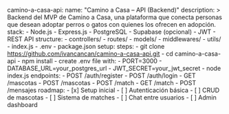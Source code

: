 camino-a-casa-api:
  name: "Camino a Casa – API (Backend)"
  description: >
    Backend del MVP de Camino a Casa, una plataforma que conecta personas que desean adoptar perros o gatos con quienes los ofrecen en adopción.
  stack:
    - Node.js
    - Express.js
    - PostgreSQL
    - Supabase (opcional)
    - JWT
    - REST API
  structure:
    - controllers/
    - routes/
    - models/
    - middlewares/
    - utils/
    - index.js
    - .env
    - package.json
  setup:
    steps:
      - git clone https://github.com/ivancancan/camino-a-casa-api.git
      - cd camino-a-casa-api
      - npm install
      - create .env file with:
          - PORT=3000
          - DATABASE_URL=your_postgres_url
          - JWT_SECRET=your_jwt_secret
      - node index.js
  endpoints:
    - POST /auth/register
    - POST /auth/login
    - GET /mascotas
    - POST /mascotas
    - POST /match
    - GET /match
    - POST /mensajes
  roadmap:
    - [x] Setup inicial
    - [ ] Autenticación básica
    - [ ] CRUD de mascotas
    - [ ] Sistema de matches
    - [ ] Chat entre usuarios
    - [ ] Admin dashboard
